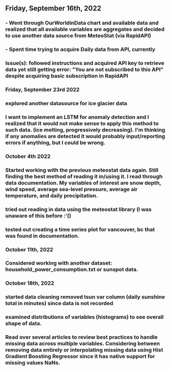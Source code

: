 ## Friday, September 16th, 2022
### - Went through OurWorldinData chart and available data and realized that all available variables are aggregates and decided to use another data source from MeteoStat (via RapidAPI)
### - Spent time trying to acquire Daily data from API, currently 
### Issue(s): followed instructions and acquired API key to retrieve data yet still getting error: "You are not subscribed to this API" despite acquiring basic subscription in RapidAPI


### Friday, September 23rd 2022
### explored another datasource for ice glacier data 
### I want to implement an LSTM for anomaly detection and I realized that it would not make sense to apply this method to such data. (ice melting, progressively decreasing). I'm thinking if any anomalies are detected it would probably input/reporting errors if anything, but I could be wrong. 

### October 4th 2022
### Started working with the previous meteostat data again. Still finding the best method of reading it in/using it. I read through data documentation. My variables of interest are snow depth, wind speed, average sea-level pressure, average air temperature, and daily precipitation.
### tried out reading in data using the meteostat library (I was unaware of this before :'()
### tested out creating a time series plot for vancouver, bc that was found in documentation. 

### October 11th, 2022
### Considered working with another dataset: household_power_consumption.txt or sunspot data. 

### October 18th, 2022 
### started data cleaning removed tsun var column (daily sunshine total in minutes) since data is not recorded
### examined distributions of variables (histograms) to see overall shape of data. 
### Read over several articles to review best practices to handle missing data across multiple variables. Considering between removing data entirely or interpolating missing data using Hist Gradient Boosting Regressor since it has native support for missing values NaNs. 



